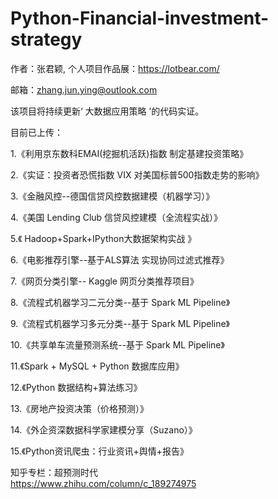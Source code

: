 # Python-Financial-investment-strategy

作者：张君颖, 个人项目作品展：https://lotbear.com/        

邮箱：zhang.jun.ying@outlook.com       

该项目将持续更新‘ 大数据应用策略 ’的代码实证。     

目前已上传：   

1.《利用京东数科EMAI(挖掘机活跃)指数 制定基建投资策略》   

2.《实证：投资者恐慌指数 VIX 对美国标普500指数走势的影响》      

3.《金融风控--德国信贷风控数据建模（机器学习）》    

4.《美国 Lending Club 信贷风控建模（全流程实战）》   

5.《 Hadoop+Spark+IPython大数据架构实战 》      

6.《电影推荐引擎--基于ALS算法 实现协同过滤式推荐》    

7.《网页分类引擎-- Kaggle 网页分类推荐项目》     

8.《流程式机器学习二元分类--基于 Spark ML Pipeline》    

9.《流程式机器学习多元分类--基于 Spark ML Pipeline》    

10.《共享单车流量预测系统--基于 Spark ML Pipeline》    

11.《Spark + MySQL + Python 数据库应用》   

12.《Python 数据结构+算法练习》   

13.《房地产投资决策（价格预测）》     

14.《外企资深数据科学家建模分享（Suzano）》     

15.《Python资讯爬虫：行业资讯+舆情+报告》      

知乎专栏：超预测时代   
https://www.zhihu.com/column/c_189274975     
